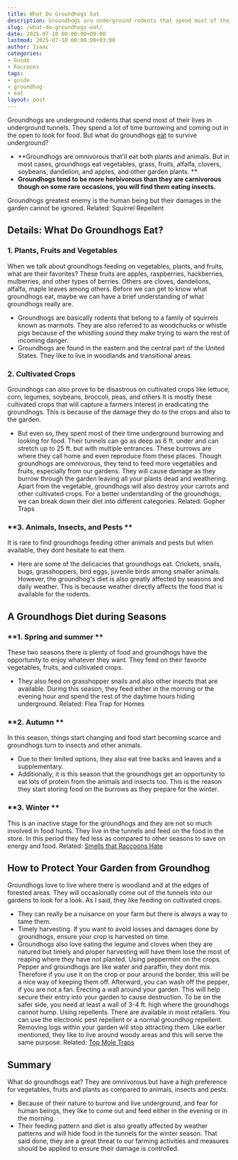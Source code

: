 ```yaml
---
title: What Do Groundhogs Eat
description: Groundhogs are underground rodents that spend most of their lives in underground tunnels. They spend a lot of time burrowing and coming out in the open to...
slug: /what-do-groundhogs-eat/
date: 2025-07-10 00:00:00+00:00
lastmod: 2025-07-10 00:00:00+03:00
author: Isaac
categories:
- Guide
- Raccoons
tags:
- guide
- groundhog
- eat
layout: post
---
```

Groundhogs are underground rodents that spend most of their lives in underground tunnels. They spend a lot of time burrowing and coming out in the open to look for food. But what do groundhogs [eat](https://pestpolicy.com/do-cats-eat-lizards/) to survive underground?
- **Groundhogs are omnivorous that'll eat both plants and animals. But in most cases, groundhogs eat vegetables, grass, fruits, alfalfa, clovers, soybeans, dandelion, and apples, and other garden plants. **
- **Groundhogs tend to be more herbivorous than they are carnivorous though on some rare occasions, you will find them eating insects.**

Groundhogs greatest enemy is the human being but their damages in the garden cannot be ignored. Related:
Squirrel Repellent
## Details: What Do Groundhogs Eat?
### **1. Plants, Fruits and Vegetables**
When we talk about groundhogs feeding on vegetables, plants, and fruits, what are their favorites? These fruits are apples, raspberries, hackberries, mulberries, and other types of berries.
Others are cloves, dandelions, alfalfa, maple leaves among others.
Before we can get to know what groundhogs eat, maybe we can have a brief understanding of what groundhogs really are.
- Groundhogs are basically rodents that belong to a family of squirrels known as marmots. They are also referred to as woodchucks or whistle pigs because of the whistling sound they make trying to warn the rest of incoming danger.
- Groundhogs are found in the eastern and the central part of the United States. They like to live in woodlands and transitional areas.
### **2. Cultivated Crops**
Groundhogs can also prove to be disastrous on cultivated crops like lettuce, corn, legumes, soybeans, broccoli, peas, and others
It is mostly these cultivated crops that will capture a farmers interest in eradicating the groundhogs. This is because of the damage they do to the crops and also to the garden.
- But even so, they spent most of their time underground burrowing and looking for food. Their tunnels can go as deep as 6 ft. under and can stretch up to 25 ft. but with multiple entrances. These burrows are where they call home and even reproduce from these places.
Though groundhogs are omnivorous, they tend to feed more vegetables and fruits, especially from our gardens. They will cause damage as they burrow through the garden leaving all your plants dead and weathering.
Apart from the vegetable, groundhogs will also destroy your carrots and other cultivated crops. For a better understanding of the groundhogs, we can break down their diet into different categories.
Related:
Gopher Traps
### **3. Animals, Insects, and Pests **
It is rare to find groundhogs feeding other animals and pests but when available, they dont hesitate to eat them.
- Here are some of the delicacies that groundhogs eat. Crickets, snails, bugs, grasshoppers, bird eggs, juvenile birds among smaller animals.
However, the groundhog's diet is also greatly affected by seasons and daily weather. This is because weather directly affects the food that is available for the rodents.
## A Groundhogs Diet during Seasons
### **1. Spring and summer **
These two seasons there is plenty of food and groundhogs have the opportunity to enjoy whatever they want. They feed on their favorite vegetables, fruits, and cultivated crops.
- They also feed on grasshopper snails and also other insects that are available.
During this season, they feed either in the morning or the evening hour and spend the rest of the daytime hours hiding underground.
Related:
Flea Trap for Homes
### **2. Autumn **
In this season, things start changing and food start becoming scarce and groundhogs turn to insects and other animals.
- Due to their limited options, they also eat tree backs and leaves and a supplementary.
- Additionally, it is this season that the groundhogs get an opportunity to eat lots of protein from the animals and insects too.
This is the reason they start storing food on the burrows as they prepare for the winter.
### **3. Winter **
This is an inactive stage for the groundhogs and they are not so much involved in food hunts.
They live in the tunnels and feed on the food in the store. In this period they fed less as compared to other seasons to save on energy and food.
Related:
[Smells that Raccoons Hate](https://pestpolicy.com/what-smells-do-raccoons-hate/)
## How to Protect Your Garden from Groundhog
Groundhogs love to live where there is woodland and at the edges of forested areas. They will occasionally come out of the tunnels into our gardens to look for a look. As I said, they like feeding on cultivated crops.
- They can really be a nuisance on your farm but there is always a way to tame them.
- Timely harvesting. If you want to avoid losses and damages done by groundhogs, ensure your crop is harvested on time.
- Groundhogs also love eating the legume and cloves when they are natured but timely and proper harvesting will have them lose the most of reaping where they have not planted.
Using peppermint on the crops. Pepper and groundhogs are like water and paraffin, they dont mix. Therefore if you use it on the crop or pour around the border, this will be a nice way of keeping them off. Afterward, you can wash off the pepper, if you are not a fan.
Erecting a wall around your garden. This will help secure their entry into your garden to cause destruction. To be on the safer side, you need at least a wall of 3-4 ft. high where the groundhogs cannot hump.
Using repellents. There are available in most retailers. You can use the electronic pest repellent or a normal groundhog repellent.
Removing logs within your garden will stop attracting them. Like earlier mentioned, they like to live around woody areas and this will serve the same purpose.
Related:
[Top Mole Traps](https://pestpolicy.com/best-mole-traps/)
## Summary
What do groundhogs eat? They are omnivorous but have a high preference for vegetables, fruits and plants as compared to animals, insects and pests.
- Because of their nature to burrow and live underground, and fear for human beings, they like to come out and feed either in the evening or in the morning.
- Their feeding pattern and diet is also greatly affected by weather patterns and will hide food in the tunnels for the winter season.
That said done, they are a great threat to our farming activities and measures should be applied to ensure their damage is controlled.
